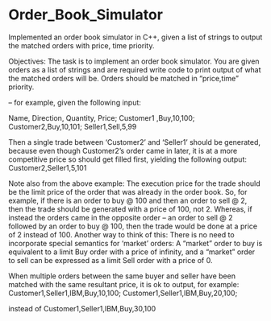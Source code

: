 # Order_Book_Simulator
Implemented an order book simulator in C++, given a list of strings to output the matched orders with price, time priority. 

Objectives:
The task is to implement an order book simulator. You are given orders as a list of strings and are required write code to print output of what the matched orders will be.
Orders should be matched in “price,time” priority.

– for example, given the following input:

Name, Direction, Quantity, Price;
Customer1 ,Buy,10,100;
Customer2,Buy,10,101;
Seller1,Sell,5,99

Then a single trade between ‘Customer2’ and ‘Seller1’ should be generated, because even though Customer2’s order came in later, it is at a more competitive price so should get filled first, yielding the following output:
Customer2,Seller1,5,101

Note also from the above example: The execution price for the trade should be the limit price of the order that was already in the order book. So, for example, if there is an order to buy @ 100 and then an order to sell @ 2, then the trade should be generated with a price of 100, not 2. Whereas, if instead the orders came in the opposite order – an order to sell @ 2 followed by an order to buy @ 100, then the trade would be done at a price of 2 instead of 100.  Another way to think of this: There is no need to incorporate special semantics for ‘market’ orders: A “market” order to buy is equivalent to a limit Buy order with a price of infinity, and a “market” order to sell can be expressed as a limit Sell order with a price of 0.

When multiple orders between the same buyer and seller have been matched with the same resultant price, it is ok to output, for example:
Customer1,Seller1,IBM,Buy,10,100;
Customer1,Seller1,IBM,Buy,20,100;

instead of
Customer1,Seller1,IBM,Buy,30,100
